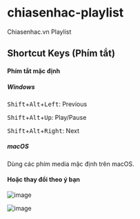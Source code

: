# chiasenhac-playlist
Chiasenhac.vn Playlist

## Shortcut Keys (Phím tắt)

#### Phím tắt mặc định
##### Windows
<kbd>Shift</kbd>+<kbd>Alt</kbd>+<kbd>Left</kbd>: Previous

<kbd>Shift</kbd>+<kbd>Alt</kbd>+<kbd>Up</kbd>: Play/Pause

<kbd>Shift</kbd>+<kbd>Alt</kbd>+<kbd>Right</kbd>: Next
##### macOS
Dùng các phím media mặc định trên macOS.

#### Hoặc thay đổi theo ý bạn

![image](https://user-images.githubusercontent.com/7277418/30523156-7cbd68b8-9c06-11e7-8b4b-690ee5ae35ce.png)

![image](https://user-images.githubusercontent.com/7277418/30523175-eb2e37be-9c06-11e7-91f6-afc08427a580.png)
